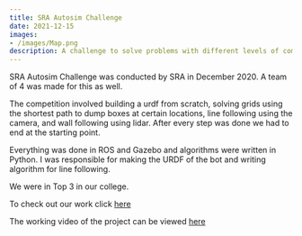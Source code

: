 ```yaml
---
title: SRA Autosim Challenge
date: 2021-12-15
images:
- /images/Map.png
description: A challenge to solve problems with different levels of complexity in the arena with a differential drive robot.
---
```



SRA Autosim Challenge was conducted by SRA in December 2020. A team of 4 was made for this as well.

The competition involved building a urdf from scratch, solving grids using the shortest path to dump boxes at certain locations, line following using the camera, and wall following using lidar. After every step was done we had to end at the starting point.

Everything was done in ROS and Gazebo and algorithms were written in Python. I was responsible for making the URDF of the bot and writing algorithm for line following.

We were in Top 3 in our college.

To check out our work click [here](https://github.com/ninja3011/SLAM_bot_Autosim_challenge)

The working video of the project can be viewed [here](https://www.youtube.com/watch?v=6P5slKqeHRE)

